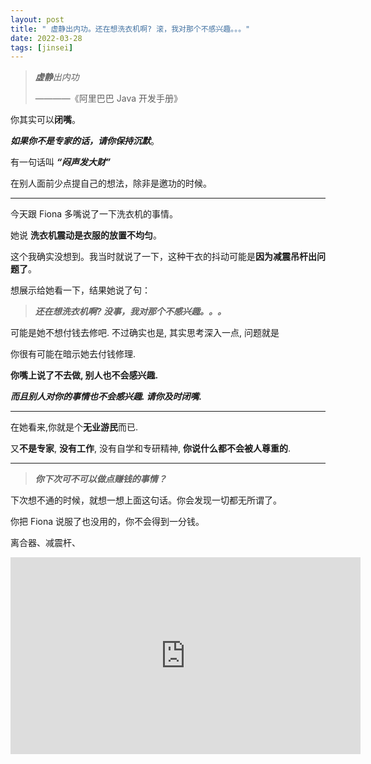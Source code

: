 ```yaml
---
layout: post
title: " 虚静出内功。还在想洗衣机啊? 滚，我对那个不感兴趣。。。"
date: 2022-03-28
tags: [jinsei]
---
```


> ***虚静**出内功*
>
> ————《阿里巴巴 Java 开发手册》

你其实可以**闭嘴**。

***如果你不是专家的话，请你保持沉默***。

有一句话叫 ***“闷声发大财”***

在别人面前少点提自己的想法，除非是邀功的时候。

---

今天跟 Fiona 多嘴说了一下洗衣机的事情。

她说 **洗衣机震动是衣服的放置不均匀**。

这个我确实没想到。我当时就说了一下，这种干衣的抖动可能是**因为减震吊杆出问题了**。

想展示给她看一下，结果她说了句：

> ***还在想洗衣机啊? 没事，我对那个不感兴趣。。。***

可能是她不想付钱去修吧. 不过确实也是, 其实思考深入一点, 问题就是

你很有可能在暗示她去付钱修理.

 **你嘴上说了不去做, 别人也不会感兴趣.** 

***而且别人对你的事情也不会感兴趣. 请你及时闭嘴.*** 

---

在她看来,你就是个**无业游民**而已.

又**不是专家**, **没有工作**, 没有自学和专研精神, **你说什么都不会被人尊重的**.  

---

> ***你下次可不可以做点赚钱的事情？***

下次想不通的时候，就想一想上面这句话。你会发现一切都无所谓了。

你把 Fiona 说服了也没用的，你不会得到一分钱。

离合器、减震杆、

<iframe width="560" height="315" src="https://www.youtube.com/embed/74XPmhpmj0o" title="YouTube video player" frameborder="0" allow="accelerometer; autoplay; clipboard-write; encrypted-media; gyroscope; picture-in-picture" allowfullscreen></iframe>

